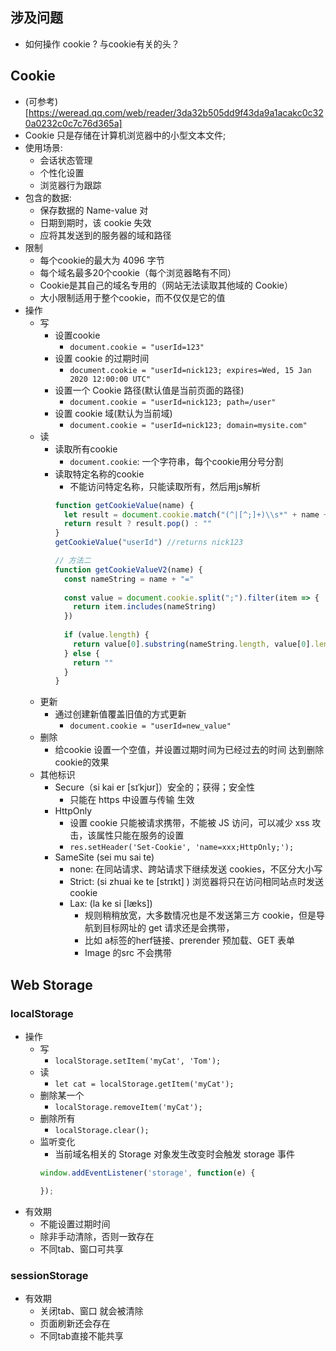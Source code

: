 ## 涉及问题
  - 如何操作 cookie ? 与cookie有关的头？

## Cookie
  - (可参考)[https://weread.qq.com/web/reader/3da32b505dd9f43da9a1acakc0c320a0232c0c7c76d365a]
  - Cookie 只是存储在计算机浏览器中的小型文本文件;
  - 使用场景:
    - 会话状态管理
    - 个性化设置
    - 浏览器行为跟踪
  - 包含的数据:
    - 保存数据的 Name-value 对
    - 日期到期时，该 cookie 失效
    - 应将其发送到的服务器的域和路径
  - 限制
    - 每个cookie的最大为 4096 字节
    - 每个域名最多20个cookie（每个浏览器略有不同）
    - Cookie是其自己的域名专用的（网站无法读取其他域的 Cookie）
    - 大小限制适用于整个cookie，而不仅仅是它的值
  - 操作
    - 写
      - 设置cookie
        - `document.cookie = "userId=123"`
      - 设置 cookie 的过期时间
        - `document.cookie = "userId=nick123; expires=Wed, 15 Jan 2020 12:00:00 UTC"`
      - 设置一个 Cookie 路径(默认值是当前页面的路径)
        - `document.cookie = "userId=nick123; path=/user"`
      - 设置 cookie 域(默认为当前域)
        - `document.cookie = "userId=nick123; domain=mysite.com"`
    - 读
      - 读取所有cookie
        - `document.cookie`: 一个字符串，每个cookie用分号分割
      - 读取特定名称的cookie
        - 不能访问特定名称，只能读取所有，然后用js解析
        ```js
        function getCookieValue(name) {
          let result = document.cookie.match("(^|[^;]+)\\s*" + name + "\\s*=\\s*([^;]+)")
          return result ? result.pop() : ""
        }
        getCookieValue("userId") //returns nick123

        // 方法二
        function getCookieValueV2(name) {
          const nameString = name + "="
          
          const value = document.cookie.split(";").filter(item => {
            return item.includes(nameString)
          })
          
          if (value.length) {
            return value[0].substring(nameString.length, value[0].length)
          } else {
            return ""
          }
        }
        ```
    - 更新
      - 通过创建新值覆盖旧值的方式更新
        - `document.cookie = "userId=new_value"`
    - 删除
      - 给cookie 设置一个空值，并设置过期时间为已经过去的时间 达到删除cookie的效果
    - 其他标识
      - Secure（si kai er [sɪˈkjʊr]）安全的；获得；安全性
        - 只能在 https 中设置与传输 生效
      - HttpOnly
        - 设置 cookie 只能被请求携带，不能被 JS 访问，可以减少 xss 攻击，该属性只能在服务的设置
        - `res.setHeader('Set-Cookie', 'name=xxx;HttpOnly;');`
      - SameSite  (sei mu sai te)
        - none: 在同站请求、跨站请求下继续发送 cookies，不区分大小写
        - Strict: (si zhuai ke te [strɪkt] ) 浏览器将只在访问相同站点时发送 cookie
        - Lax: (la ke si [læks]) 
          - 规则稍稍放宽，大多数情况也是不发送第三方 cookie，但是导航到目标网址的 get 请求还是会携带，
          - 比如 a标签的herf链接、prerender 预加载、GET 表单
          - Image 的src 不会携带

## Web Storage

  ### localStorage
  
  - 操作
    - 写
      - `localStorage.setItem('myCat', 'Tom');`
    - 读
      - `let cat = localStorage.getItem('myCat');`
    - 删除某一个
      - `localStorage.removeItem('myCat');`
    - 删除所有
      - `localStorage.clear();`
    - 监听变化
      - 当前域名相关的 Storage 对象发生改变时会触发 storage 事件
      ```js
      window.addEventListener('storage', function(e) {

      });
      ```
  - 有效期
    - 不能设置过期时间
    - 除非手动清除，否则一致存在
    - 不同tab、窗口可共享
  ### sessionStorage
  - 有效期
    - 关闭tab、窗口 就会被清除
    - 页面刷新还会存在
    - 不同tab直接不能共享